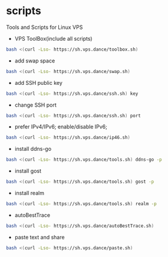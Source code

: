 # scripts

Tools and Scripts for Linux VPS

<!--
# cdn: https://cdn.jsdelivr.net/gh/:user/:repo/, https://cdn.jsdelivr.net/gh/cloudend/scripts@main/tools.sh
# cdn: https://hub.fastgit.org/:user/:repo/, https://hub.fastgit.org/zhboner/realm/releases/download/v1.4/realm
# cdn: https://ghproxy.com/https://github.com/:user/:repo/, https://ghproxy.com/https://github.com/zhboner/realm/releases/download/v1.4/realm
-->

- VPS ToolBox(include all scripts)

```sh
bash <(curl -Lso- https://sh.vps.dance/toolbox.sh)
```

- add swap space

```sh
bash <(curl -Lso- https://sh.vps.dance/swap.sh)
```

- add SSH public key

```sh
bash <(curl -Lso- https://sh.vps.dance/ssh.sh) key
```

- change SSH port

```sh
bash <(curl -Lso- https://sh.vps.dance/ssh.sh) port
```

- prefer IPv4/IPv6; enable/disable IPv6;

```sh
bash <(curl -Lso- https://sh.vps.dance/ip46.sh)
```

- install ddns-go

```sh
bash <(curl -Lso- https://sh.vps.dance/tools.sh) ddns-go -p
```

- install gost

```sh
bash <(curl -Lso- https://sh.vps.dance/tools.sh) gost -p
```

- install realm

```sh
bash <(curl -Lso- https://sh.vps.dance/tools.sh) realm -p
```

- autoBestTrace

```sh
bash <(curl -Lso- https://sh.vps.dance/autoBestTrace.sh)
```

- paste text and share

```sh
bash <(curl -Lso- https://sh.vps.dance/paste.sh)
```

<!--
update cache:
- https://purge.jsdelivr.net/gh/VPSDance/scripts@main/toolbox.sh
- https://purge.jsdelivr.net/gh/VPSDance/scripts@main/tools.sh
-->

